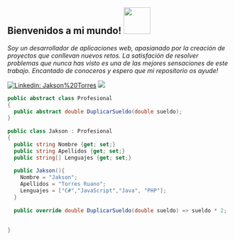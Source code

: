 <h2>Bienvenidos a mi mundo! <img src="https://user-images.githubusercontent.com/56301342/120715199-8e99a480-c4c4-11eb-8606-bcd50f95d249.gif" width="60"/> </h2>


<p><i>Soy un desarrollador de aplicaciones web, apasianado por la creación de proyectos que conllevan nuevos retos. La satisfación de resolver problemas que nunca has visto es una de las mejores sensaciones de este trabajo. Encantado de conoceros y espero que mi repositorio os ayude!</i></p>

[![Linkedin: Jakson%20Torres](https://img.shields.io/badge/-Jakson%20Torres-blue?style=flat-square&logo=Linkedin&logoColor=white&link=https://www.linkedin.com/in/jakson-torres/)](https://www.linkedin.com/in/jakson-torres/)
[![](https://img.shields.io/badge/Gmail-jaksontl12@gmail.com-orange)](mailto:jaksontl12@gmail.com)


```c#
public abstract class Profesional
{
  public abstract double DuplicarSueldo(double sueldo);
}
    
public class Jakson : Profesional
{
  public string Nombre {get; set;}
  public string Apellidos {get; set;}
  public string[] Lenguajes {get; set;}
  
  public Jakson(){
    Nombre = "Jakson";
    Apellidos = "Torres Ruano";
    Lenguajes = ["C#","JavaScript","Java", "PHP"];
  }
  
  public override double DuplicarSueldo(double sueldo) => sueldo * 2;
  
  
}
```
